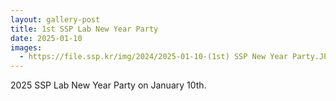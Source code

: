 ```yaml
---
layout: gallery-post
title: 1st SSP Lab New Year Party
date: 2025-01-10
images:
  - https://file.ssp.kr/img/2024/2025-01-10-(1st) SSP New Year Party.JPG
---
```


2025 SSP Lab New Year Party on January 10th.